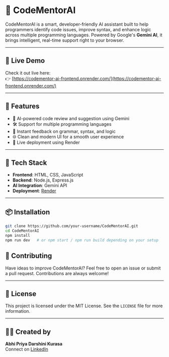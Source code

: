 # 🤖 CodeMentorAI

CodeMentorAI is a smart, developer-friendly AI assistant built to help programmers identify code issues, improve syntax, and enhance logic across multiple programming languages. Powered by Google's **Gemini AI**, it brings intelligent, real-time support right to your browser.

---
## 🔗 Live Demo

Check it out live here:  
👉 [https://codementor-ai-frontend.onrender.com/](https://codementor-ai-frontend.onrender.com/)

---

## 🌟 Features

- 🧠 AI-powered code review and suggestion using Gemini
- 🛠️ Support for multiple programming languages
- 💬 Instant feedback on grammar, syntax, and logic
- 🌐 Clean and modern UI for a smooth user experience
- 🚀 Live deployment using Render

---

## 🧰 Tech Stack

- **Frontend**: HTML, CSS, JavaScript
- **Backend**: Node.js, Express.js
- **AI Integration**: Gemini API
- **Deployment**: [Render](https://render.com)

---


## 📦 Installation

```bash
git clone https://github.com/your-username/CodeMentorAI.git
cd CodeMentorAI
npm install
npm run dev   # or npm start / npm run build depending on your setup
```


## 🤝 Contributing

Have ideas to improve CodeMentorAI? Feel free to open an issue or submit a pull request. Contributions are always welcome!

---

## 📄 License

This project is licensed under the MIT License. See the `LICENSE` file for more information.

---

## 👩‍💻 Created by

**Abhi Priya Darshini Kurasa**  
Connect on [LinkedIn](https://www.linkedin.com/in/darshini-kurasa-303a96292/)

